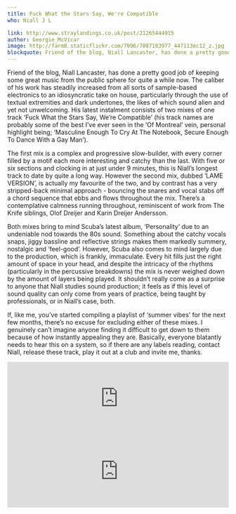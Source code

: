 ```yaml
---
title: Fuck What the Stars Say, We're Compatible
who: Niall J L

link: http://www.straylandings.co.uk/post/21265444915
author: Georgie_McVicar
image: http://farm8.staticflickr.com/7096/7087103977_447113ec12_z.jpg
blockquote: Friend of the blog, Niall Lancaster, has done a pretty good job of keeping some great music from the public sphere for quite a while now. The caliber of his work has steadily increased from all sorts of sample-based electronics to an idiosyncratic take on house, particularly through the use of textual extremities and dark undertones, the likes of which sound alien and yet not unwelcoming. His latest instalment consists of two mixes of one track ‘Fuck What the Stars Say, We’re Compatible’ (his track names are probably some of the best I’ve ever seen in the ‘Of Montreal’ vein, personal highlight being; ‘Masculine Enough To Cry At The Notebook, Secure Enough To Dance With a Gay Man’).
---
```


Friend of the blog, Niall Lancaster, has done a pretty good job of keeping some great music from the public sphere for quite a while now. The caliber of his work has steadily increased from all sorts of sample-based electronics to an idiosyncratic take on house, particularly through the use of textual extremities and dark undertones, the likes of which sound alien and yet not unwelcoming. His latest instalment consists of two mixes of one track ‘Fuck What the Stars Say, We’re Compatible’ (his track names are probably some of the best I’ve ever seen in the ‘Of Montreal’ vein, personal highlight being; ‘Masculine Enough To Cry At The Notebook, Secure Enough To Dance With a Gay Man’).

The first mix is a complex and progressive slow-builder, with every corner filled by a motif each more interesting and catchy than the last. With five or six sections and clocking in at just under 9 minutes, this is Niall’s longest track to date by quite a long way. However the second mix, dubbed ‘LAME VERSION’, is actually my favourite of the two, and by contrast has a very stripped-back minimal approach - bouncing the snares and vocal stabs off a chord sequence that ebbs and flows throughout the mix. There’s a contemplative calmness running throughout, reminiscent of work from The Knife siblings, Olof Dreijer and Karin Dreijer Andersson.

Both mixes bring to mind Scuba’s latest album, ‘Personality’ due to an undeniable nod towards the 80s sound. Something about the catchy vocals snaps, jiggy bassline and reflective strings makes them markedly summery, nostalgic and ‘feel-good’. However, Scuba also comes to mind largely due to the production, which is frankly, immaculate. Every hit fills just the right amount of space in your head, and despite the intricacy of the rhythms (particularly in the percussive breakdowns) the mix is never weighed down by the amount of layers being played. It shouldn’t really come as a surprise to anyone that Niall studies sound production; it feels as if this level of sound quality can only come from years of practice, being taught by professionals, or in Niall’s case, both.

If, like me, you’ve started compiling a playlist of ‘summer vibes’ for the next few months, there’s no excuse for excluding either of these mixes. I genuinely can’t imagine anyone finding it difficult to get down to them because of how instantly appealing they are. Basically, everyone blatantly needs to hear this on a system, so if there are any labels reading, contact Niall, release these track, play it out at a club and invite me, thanks.

<iframe frameborder="no" height="166" scrolling="no" src="http://w.soundcloud.com/player/?url=http%3A%2F%2Fapi.soundcloud.com%2Ftracks%2F43255892&amp;show_artwork=true" width="100%"></iframe>

<iframe frameborder="no" height="166" scrolling="no" src="http://w.soundcloud.com/player/?url=http%3A%2F%2Fapi.soundcloud.com%2Ftracks%2F43252726&amp;show_artwork=true" width="100%"></iframe>